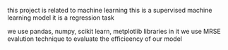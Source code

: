 this project is related to machine learning
this is a supervised machine learning model
it is a regression task

we use pandas, numpy, scikit learn, metplotlib libraries in it
we use MRSE evalution technique to evaluate the efficieency of our model
